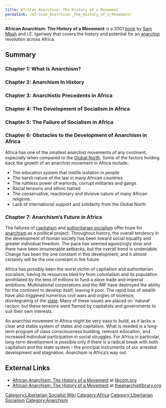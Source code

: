 ```yaml
---
title: African Anarchism: The History of a Movement
permalink: /African_Anarchism:_The_History_of_a_Movement/
---
```


**African Anarchism: The History of a Movement** is a 2001
[book](List_of_Libertarian_Socialist_Books.md "wikilink") by [Sam
Mbah](Sam_Mbah.md "wikilink") and I.E. Igariwey that covers the history and
potential for an [anarchist](Anarchism.md "wikilink") revolution across
Africa.

## Summary

### Chapter 1: What Is Anarchism?

### Chapter 2: Anarchism In History

### Chapter 3: Anarchistic Precedents in Africa

### Chapter 4: The Development of Socialism in Africa

### Chapter 5: The Failure of Socialism in Africa

### Chapter 6: Obstacles to the Development of Anarchism in Africa

Africa has one of the smallest anarchist movements of any continent,
especially when compared to the [Global North](Global_North.md "wikilink").
Some of the factors holding back the growth of an anarchist movement in
Africa include:

- The education system that instills isolation in people
- The harsh nature of the law in many African countries
- The ruthless power of warlords, corrupt militaries and gangs
- Racial tensions and ethnic hatred
- The conservative, reactionary and divisive nature of many African
  religions.
- Lack of international support and solidarity from the Global North

### Chapter 7: Anarchism’s Future in Africa

The failures of [capitalism](capitalism.md "wikilink") and [authoritarian
socialism](Authoritarian_Socialism.md "wikilink") offer hope for
[anarchism](anarchism.md "wikilink") as a political project. Throughout
history, the overall tendency in the development of human society has
been toward social equality and greater individual freedom. The pace has
seemed agonizingly slow and there have been innumerable setbacks, but
the overall trend is undeniable. Change has been the one constant in
this development, and it almost certainly will be the one constant in
the future.

Africa has possibly been the worst victim of capitalism and
authoritarian socialism, having its resources bled try from colonialism
and its population annihilated by the tens of millions to fund a slave
trade and imperial ambitions. Multinational corporations and the IMF
have destroyed the ability for the continent to develop itself, leaving
it poor. The rapid loss of wealth have also triggered numerous civil
wars and orgies of violence, disintegrating of the
[state](State_(Polity).md "wikilink"). Many of these issues are placed on
'natural' racism, but these tensions were flamed by capitalists and
governments to suit their own interests.

An anarchist movement in Africa might be very easy to build, as it lacks
a clear and stable system of states and capitalism. What is needed is a
long-term program of class consciousness building, relevant education,
and increased individual participation in social struggles. For Africa
in particular, long-term development is possible only if there is a
radical break with both capitalism and the state system - the principal
instruments of our arrested development and stagnation. Anarchism is
Africa’s way out.

## External Links

- [African Anarchism: The History of a
  Movement](https://libcom.org/files/African%20Anarchism%20-%20Mbah%20and%20Igariwey.pdf)
  at [libcom.org](libcom.org.md "wikilink")
- [African Anarchism: The History of a
  Movement](https://theanarchistlibrary.org/library/sam-mbah-i-e-igariwey-african-anarchism-the-history-of-a-movement)
  at [theanarchistlibrary.org](theanarchistlibrary.org.md "wikilink")

[Category:Libertarian Socialist
Wiki](Category:Libertarian_Socialist_Wiki.md "wikilink")
[Category:Africa](Category:Africa.md "wikilink") [Category:Libertarian
Socialism](Category:Libertarian_Socialism.md "wikilink")
[Category:Anarchism](Category:Anarchism.md "wikilink")